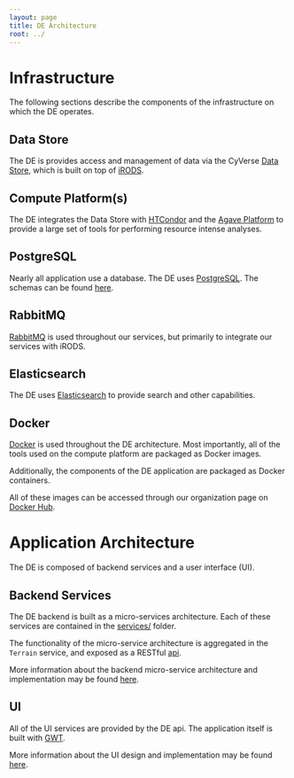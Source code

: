 ```yaml
---
layout: page
title: DE Architecture 
root: ../
---
```


# Infrastructure

The following sections describe the components of the infrastructure on which the DE operates.

## Data Store
The DE is provides access and management of data via the CyVerse 
[Data Store](http://www.cyverse.org/ci/data-store), which is built on top of 
[iRODS](http://irods.org/).

## Compute Platform(s)
The DE integrates the Data Store with [HTCondor](https://research.cs.wisc.edu/htcondor/) and the
[Agave Platform](http://agaveapi.co/) to provide a large set of tools for performing resource
intense analyses.

## PostgreSQL
Nearly all application use a database. The DE uses [PostgreSQL](http://www.postgresql.org/). The 
schemas can be found 
[here](https://github.com/iPlantCollaborativeOpenSource/DE/tree/master/databases).

## RabbitMQ
[RabbitMQ](https://www.rabbitmq.com/) is used throughout our services, but primarily to integrate 
our services with iRODS.

## Elasticsearch
The DE uses [Elasticsearch](https://www.elastic.co/products/elasticsearch) to provide search and 
other capabilities.

## Docker
[Docker](https://www.docker.com/) is used throughout the DE architecture. Most importantly, all of 
the tools used on the compute platform are packaged as Docker images. 

Additionally, the components of the DE application are packaged as Docker containers.

All of these images can be accessed through our organization page on 
[Docker Hub](https://hub.docker.com/r/discoenv/).

# Application Architecture
The DE is composed of backend services and a user interface (UI).

## Backend Services
The DE backend is built as a micro-services architecture. Each of these services are contained in 
the [services/](https://github.com/iPlantCollaborativeOpenSource/DE/tree/master/services) folder.

The functionality of the micro-service architecture is aggregated in the `Terrain` service, and
exposed as a RESTful [api](/api).

More information about the backend micro-service architecture and implementation may be found
[here](/services).

## UI
All of the UI services are provided by the DE api. The application itself is built with 
[GWT](http://www.gwtproject.org/). 

More information about the UI design and implementation may be found [here](/ui).

